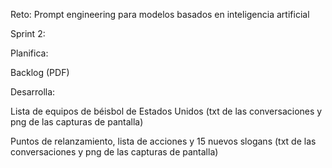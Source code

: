 Reto: Prompt engineering para modelos basados en inteligencia artificial

Sprint 2:

Planifica:

Backlog (PDF)

Desarrolla:

Lista de equipos de béisbol de Estados Unidos (txt de las conversaciones y png de las capturas de pantalla)

Puntos de relanzamiento, lista de acciones y 15 nuevos slogans (txt de las conversaciones y png de las capturas de pantalla)
